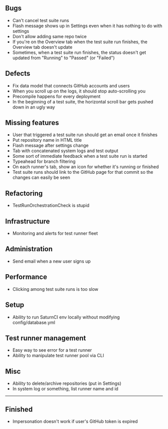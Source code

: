 ## Bugs
- Can't cancel test suite runs
- Flash message shows up in Settings even when it has nothing to do with settings
- Don't allow adding same repo twice
- If you're on the Overview tab when the test suite run finishes, the Overview tab doesn't update
- Sometimes, when a test suite run finishes, the status doesn't get updated from "Running" to "Passed" (or "Failed")

## Defects
- Fix data model that connects GitHub accounts and users
- When you scroll up on the logs, it should stop auto-scrolling you
- Precompile happens for every deployment
- In the beginning of a test suite, the horizontal scroll bar gets pushed down in an ugly way

## Missing features
- User that triggered a test suite run should get an email once it finishes
- Put repository name in HTML title
- Flash message after settings change
- Tab with concatenated system logs and test output
- Some sort of immediate feedback when a test suite run is started
- Typeahead for branch filtering
- On each runner's tab, show an icon for whether it's running or finished
- Test suite runs should link to the GitHub page for that commit so the changes can easily be seen

## Refactoring
- TestRunOrchestrationCheck is stupid

## Infrastructure
- Monitoring and alerts for test runner fleet

## Administration
- Send email when a new user signs up

## Performance
- Clicking among test suite runs is too slow

## Setup
- Ability to run SaturnCI env locally without modifying config/database.yml

## Test runner management
- Easy way to see error for a test runner
- Ability to manipulate test runner pool via CLI

## Misc
- Ability to delete/archive repositories (put in Settings)
- In system log or something, list runner name and id

----------------------------------------------------------------

## Finished
- Impersonation doesn't work if user's GitHub token is expired

